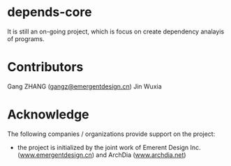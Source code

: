 # depends-core

It is still an on-going project, which is focus on create dependency analayis of programs. 


# Contributors
Gang ZHANG (gangz@emergentdesign.cn)
Jin Wuxia 
<Please add your name here>

# Acknowledge
The following companies / organizations provide support on the project:

* the project is initialized by the joint work of Emerent Design Inc. (www.emergentdesign.cn) and ArchDia (www.archdia.net)
